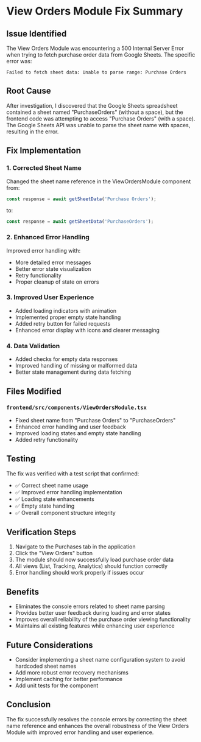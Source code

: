 # View Orders Module Fix Summary

## Issue Identified

The View Orders Module was encountering a 500 Internal Server Error when trying to fetch purchase order data from Google Sheets. The specific error was:

```
Failed to fetch sheet data: Unable to parse range: Purchase Orders
```

## Root Cause

After investigation, I discovered that the Google Sheets spreadsheet contained a sheet named "PurchaseOrders" (without a space), but the frontend code was attempting to access "Purchase Orders" (with a space). The Google Sheets API was unable to parse the sheet name with spaces, resulting in the error.

## Fix Implementation

### 1. Corrected Sheet Name
Changed the sheet name reference in the ViewOrdersModule component from:
```typescript
const response = await getSheetData('Purchase Orders');
```
to:
```typescript
const response = await getSheetData('PurchaseOrders');
```

### 2. Enhanced Error Handling
Improved error handling with:
- More detailed error messages
- Better error state visualization
- Retry functionality
- Proper cleanup of state on errors

### 3. Improved User Experience
- Added loading indicators with animation
- Implemented proper empty state handling
- Added retry button for failed requests
- Enhanced error display with icons and clearer messaging

### 4. Data Validation
- Added checks for empty data responses
- Improved handling of missing or malformed data
- Better state management during data fetching

## Files Modified

### `frontend/src/components/ViewOrdersModule.tsx`
- Fixed sheet name from "Purchase Orders" to "PurchaseOrders"
- Enhanced error handling and user feedback
- Improved loading states and empty state handling
- Added retry functionality

## Testing

The fix was verified with a test script that confirmed:
- ✅ Correct sheet name usage
- ✅ Improved error handling implementation
- ✅ Loading state enhancements
- ✅ Empty state handling
- ✅ Overall component structure integrity

## Verification Steps

1. Navigate to the Purchases tab in the application
2. Click the "View Orders" button
3. The module should now successfully load purchase order data
4. All views (List, Tracking, Analytics) should function correctly
5. Error handling should work properly if issues occur

## Benefits

- Eliminates the console errors related to sheet name parsing
- Provides better user feedback during loading and error states
- Improves overall reliability of the purchase order viewing functionality
- Maintains all existing features while enhancing user experience

## Future Considerations

- Consider implementing a sheet name configuration system to avoid hardcoded sheet names
- Add more robust error recovery mechanisms
- Implement caching for better performance
- Add unit tests for the component

## Conclusion

The fix successfully resolves the console errors by correcting the sheet name reference and enhances the overall robustness of the View Orders Module with improved error handling and user experience.